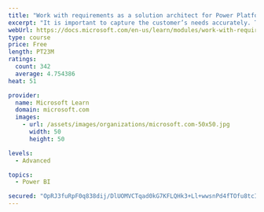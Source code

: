 ```yaml
---
title: "Work with requirements as a solution architect for Power Platform and Dynamics 365"
excerpt: "It is important to capture the customer’s needs accurately. This module explains how to capture requirements and identify functional and non-functional items."
webUrl: https://docs.microsoft.com/en-us/learn/modules/work-with-requirements/
type: course
price: Free
length: PT23M
ratings:
  count: 342
  average: 4.754386
heat: 51

provider:
  name: Microsoft Learn
  domain: microsoft.com
  images:
    - url: /assets/images/organizations/microsoft.com-50x50.jpg
      width: 50
      height: 50

levels:
  - Advanced

topics:
  - Power BI

secured: "OpRJ3fuRpF0q838dij/DlUOMVCTqad0kG7KFLQHk3+Ll+wwsnPd4fTOfu8tcIIdonBDulnLVPs5SpihGsFR6HeBng/ToHvu3B2OveZis7arFbxheg1ZUjzQ0ZJzIeRGGUIf1JaiZFv10lW7FvQj2cbbOH1DChGBE9RBTiHUuE8s2g09YIunfCXO4edGmBrrEaJ7BsN+tNRz0aLTrVQm+4WE6u4l7rSgtA8DkNs4kt5u+tLgLZNgfHVdaovJO9kPWgOnlR1h4o8J2XxG7PVUX2puVjOmC0zhKf+aqcAEUrDNg1PqNv4Btf70JiJrip7oTUNO0wjeUie99g41l6L2lIhvablwwwfGntbm0nwU9C22YtQB+XMpUGHFMjM7D32XDJdmpdJsBqWsV9gszZc1L6I7OsJOA2TKGs6Q6zeH9Wxc=;kEvxrjOAPMHz0/Wqbjwacw=="
---
```



